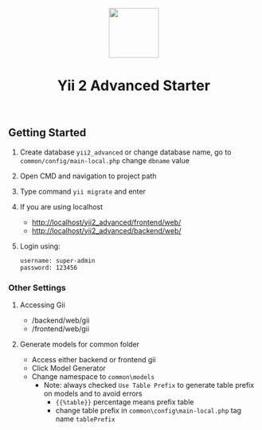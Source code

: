 <p align="center">
    <a href="https://github.com/yiisoft" target="_blank">
        <img src="https://avatars0.githubusercontent.com/u/993323" height="100px">
    </a>
    <h1 align="center">Yii 2 Advanced Starter</h1>
    <br>
</p>

## Getting Started

1) Create database ``` yii2_advanced ``` or change database name, go to ``` common/config/main-local.php ``` change ``` dbname ``` value
2) Open CMD and navigation to project path
3) Type command ``` yii migrate ``` and enter
4) If you are using localhost 

    * [http://localhost/yii2_advanced/frontend/web/](http://localhost/yii2_advanced/frontend/web/)
    * [http://localhost/yii2_advanced/backend/web/](http://localhost/yii2_advanced/backend/web/)

5) Login using:

    ```
    username: super-admin
    password: 123456
    ````

### Other Settings

1) Accessing Gii
    * /backend/web/gii
    * /frontend/web/gii

2) Generate models for common folder
    * Access either backend or frontend gii
    * Click Model Generator
    * Change namespace to ``` common\models ```
        * Note: always checked ``` Use Table Prefix ``` to generate table prefix on models and to avoid errors
            * ``` {{%table}} ``` percentage means prefix table 
            * change table prefix in ``` common\config\main-local.php ``` tag name ``` tablePrefix ```